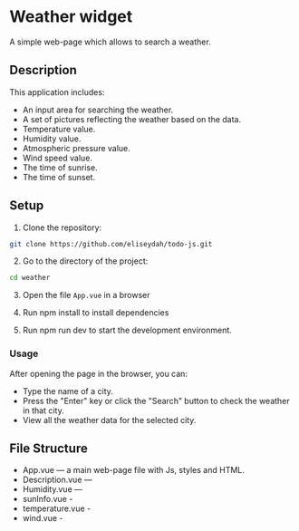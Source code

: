 # Weather widget 
A simple web-page which allows to search a weather. 

## Description

This application includes:

- An input area for searching the weather.
- A set of pictures reflecting the weather based on the data.
- Temperature value.
- Humidity value.
- Atmospheric pressure value.
- Wind speed value.
- The time of sunrise.
- The time of sunset.

## Setup 

1. Clone the repository:
```bash 
git clone https://github.com/eliseydah/todo-js.git
```
2. Go to the directory of the project: 
```bash
cd weather 
```
3. Open the file `App.vue` in a browser 

4.  Run npm install to install dependencies

5. Run npm run dev to start the development environment.


### Usage
After opening the page in the browser, you can:

- Type the name of a city.
- Press the "Enter" key or click the "Search" button to check the weather in that city.
- View all the weather data for the selected city.

## File Structure 
- App.vue — a main web-page file with Js, styles and HTML.
- Description.vue — 
- Humidity.vue  — 
- sunInfo.vue - 
- temperature.vue - 
- wind.vue - 
